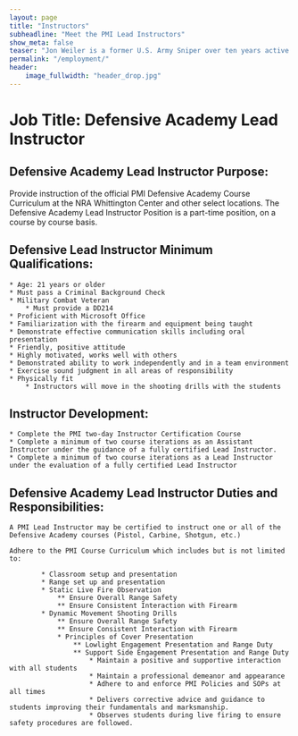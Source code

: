 ```yaml
---
layout: page
title: "Instructors"
subheadline: "Meet the PMI Lead Instructors"
show_meta: false
teaser: "Jon Weiler is a former U.S. Army Sniper over ten years active experience working with precision long range cartridges ... "
permalink: "/employment/"
header:
    image_fullwidth: "header_drop.jpg"
---
```



# Job Title:  Defensive Academy Lead Instructor

## Defensive Academy Lead Instructor Purpose:

Provide instruction of the official PMI Defensive Academy Course Curriculum at the NRA Whittington Center and other select locations.  The Defensive Academy Lead Instructor Position is a part-time position, on a course by course basis.

 

## Defensive Lead Instructor Minimum Qualifications:

    * Age: 21 years or older
    * Must pass a Criminal Background Check
    * Military Combat Veteran
        * Must provide a DD214
    * Proficient with Microsoft Office
    * Familiarization with the firearm and equipment being taught
    * Demonstrate effective communication skills including oral presentation
    * Friendly, positive attitude
    * Highly motivated, works well with others
    * Demonstrated ability to work independently and in a team environment
    * Exercise sound judgment in all areas of responsibility
    * Physically fit
        * Instructors will move in the shooting drills with the students

## Instructor Development:

    * Complete the PMI two-day Instructor Certification Course
    * Complete a minimum of two course iterations as an Assistant Instructor under the guidance of a fully certified Lead Instructor.
    * Complete a minimum of two course iterations as a Lead Instructor under the evaluation of a fully certified Lead Instructor

## Defensive Academy Lead Instructor Duties and Responsibilities:

    A PMI Lead Instructor may be certified to instruct one or all of the Defensive Academy courses (Pistol, Carbine, Shotgun, etc.)
	
    Adhere to the PMI Course Curriculum which includes but is not limited to:
            
			* Classroom setup and presentation
            * Range set up and presentation
            * Static Live Fire Observation
                ** Ensure Overall Range Safety
                ** Ensure Consistent Interaction with Firearm
            * Dynamic Movement Shooting Drills
                ** Ensure Overall Range Safety
                ** Ensure Consistent Interaction with Firearm
                * Principles of Cover Presentation
                    ** Lowlight Engagement Presentation and Range Duty
                    ** Support Side Engagement Presentation and Range Duty
                        * Maintain a positive and supportive interaction with all students
                        * Maintain a professional demeanor and appearance
                        * Adhere to and enforce PMI Policies and SOPs at all times
                        * Delivers corrective advice and guidance to students improving their fundamentals and marksmanship.
                        * Observes students during live firing to ensure safety procedures are followed.